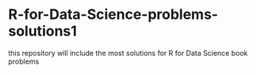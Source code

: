 # R-for-Data-Science-problems-solutions1
this repository will include the most solutions for R for Data Science book problems
